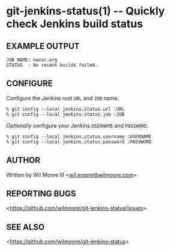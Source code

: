 # git-jenkins-status(1) -- Quickly check Jenkins build status

## EXAMPLE OUTPUT

    JOB NAME: nwcoc.org
    STATUS  : No recent builds failed.

## CONFIGURE

Configure the Jenkins root `URL` and `JOB` name.


    % git config --local jenkins.status.url :URL
    % git config --local jenkins.status.job :JOB

_Optionally_ configure your Jenkins `USERNAME` and `PASSWORD`.


    % git config --local jenkins.status.username :USERNAME
    % git config --local jenkins.status.password :PASSWORD

## AUTHOR

Written by Wil Moore III &lt;<wil.moore@wilmoore.com>&gt;

## REPORTING BUGS

&lt;<https://github.com/wilmoore/git-jenkins-status/issues>&gt;

## SEE ALSO

&lt;<https://github.com/wilmoore/git-jenkins-status>&gt;
